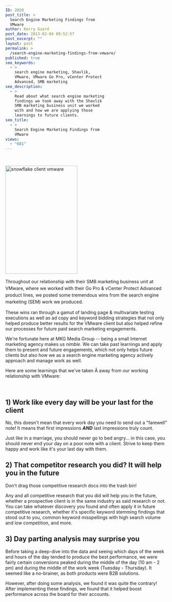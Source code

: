 ```yaml
---
ID: 2020
post_title: >
  Search Engine Marketing Findings from
  VMware
author: Kerry Guard
post_date: 2013-02-04 09:52:57
post_excerpt: ""
layout: post
permalink: >
  /search-engine-marketing-findings-from-vmware/
published: true
seo_keywords:
  - >
    search engine marketing, Shavlik,
    VMware, VMware Go Pro, vCenter Protect
    Advanced, SMB marketing
seo_description:
  - >
    Read about what search engine marketing
    findings we took away with the Shavlik
    SMB marketing business unit we worked
    with and how we are applying those
    learnings to future clients.
seo_title:
  - >
    Search Engine Marketing Findings from
    VMware
views:
  - "681"
---
```

&nbsp;

<a href="http://mkgmediagroup.com/wp-content/uploads/2013/02/snowflake.jpg"><img class=" wp-image-2045  alignleft" alt="snowflake client vmware" src="http://mkgmediagroup.com/wp-content/uploads/2013/02/snowflake.jpg" width="224" height="336" /></a>

<span style="line-height: 1.5em;">Throughout our relationship with their SMB marketing business unit at VMware, where we worked with their Go Pro &amp; vCenter Protect Advanced product lines, we posted some tremendous wins from the search engine marketing (SEM) work we produced.</span>

These wins ran through a gamut of landing page &amp; multivariate testing executions as well as ad copy and keyword bidding strategies that not only helped produce better results for the VMware client but also helped refine our processes for future paid search marketing engagements.

We're fortunate here at MKG Media Group -- being a small Internet marketing agency makes us <em>nimble</em>. We can take past learnings and apply them to present and future engagements, which not only helps future clients but also how we as a search engine marketing agency actively approach and manage work as well.

Here are some learnings that we've taken Â away from our working relationship with VMware:

&nbsp;
<h2>1) Work like every day will be your last for the client</h2>
No, this doesn't mean that every work day you need to send out a "farewell" note! It means that first impressions <em><strong>AND</strong></em> last impressions truly count.

Just like in a marriage, you should never go to bed angry... in this case, you should never end your day on a poor note with a client. Strive to keep them happy and work like it's your last day with them.
<h2>2) That competitor research you did? It will help you in the future</h2>
Don't drag those competitive research docs into the trash bin!

Any and all competitive research that you did will help you in the future, whether a prospective client is in the same industry as said research or not. You can take whatever discovery you found and often apply it in future competitive research, whether it's specific keyword stemming findings that stood out to you, common keyword misspellings with high search volume and low competition, and more.
<h2>3) Day parting analysis may surprise you</h2>
Before taking a deep-dive into the data and seeing which days of the week and hours of the day tended to produce the best performance, we were fairly certain conversions peaked during the middle of the day (10 am - 2 pm) and during the middle of the work week (Tuesday - Thursday). It seemed like a no-brainer, as both products were B2B solutions.

However, after doing some analysis, we found it was quite the contrary! After implementing these findings, we found that it helped boost performance across the board for their accounts.